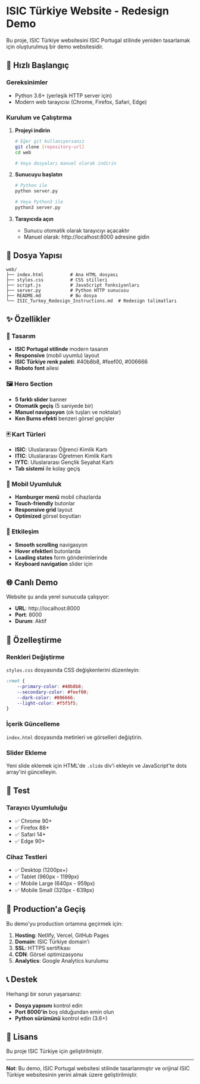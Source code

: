 # ISIC Türkiye Website - Redesign Demo

Bu proje, ISIC Türkiye websitesini ISIC Portugal stilinde yeniden tasarlamak için oluşturulmuş bir demo websitesidir.

## 🚀 Hızlı Başlangıç

### Gereksinimler
- Python 3.6+ (yerleşik HTTP server için)
- Modern web tarayıcısı (Chrome, Firefox, Safari, Edge)

### Kurulum ve Çalıştırma

1. **Projeyi indirin**
   ```bash
   # Eğer git kullanıyorsanız
   git clone [repository-url]
   cd web
   
   # Veya dosyaları manuel olarak indirin
   ```

2. **Sunucuyu başlatın**
   ```bash
   # Python ile
   python server.py
   
   # Veya Python3 ile
   python3 server.py
   ```

3. **Tarayıcıda açın**
   - Sunucu otomatik olarak tarayıcıyı açacaktır
   - Manuel olarak: http://localhost:8000 adresine gidin

## 📁 Dosya Yapısı

```
web/
├── index.html          # Ana HTML dosyası
├── styles.css          # CSS stilleri
├── script.js           # JavaScript fonksiyonları
├── server.py           # Python HTTP sunucusu
├── README.md           # Bu dosya
└── ISIC_Turkey_Redesign_Instructions.md  # Redesign talimatları
```

## ✨ Özellikler

### 🎨 Tasarım
- **ISIC Portugal stilinde** modern tasarım
- **Responsive** (mobil uyumlu) layout
- **ISIC Türkiye renk paleti**: #40b8b8, #feef00, #006666
- **Roboto font** ailesi

### 🖼️ Hero Section
- **5 farklı slider** banner
- **Otomatik geçiş** (5 saniyede bir)
- **Manuel navigasyon** (ok tuşları ve noktalar)
- **Ken Burns efekti** benzeri görsel geçişler

### 🃏 Kart Türleri
- **ISIC**: Uluslararası Öğrenci Kimlik Kartı
- **ITIC**: Uluslararası Öğretmen Kimlik Kartı
- **IYTC**: Uluslararası Gençlik Seyahat Kartı
- **Tab sistemi** ile kolay geçiş

### 📱 Mobil Uyumluluk
- **Hamburger menü** mobil cihazlarda
- **Touch-friendly** butonlar
- **Responsive grid** layout
- **Optimized** görsel boyutları

### 🎯 Etkileşim
- **Smooth scrolling** navigasyon
- **Hover efektleri** butonlarda
- **Loading states** form gönderimlerinde
- **Keyboard navigation** slider için

## 🌐 Canlı Demo

Website şu anda yerel sunucuda çalışıyor:
- **URL**: http://localhost:8000
- **Port**: 8000
- **Durum**: Aktif

## 🔧 Özelleştirme

### Renkleri Değiştirme
`styles.css` dosyasında CSS değişkenlerini düzenleyin:

```css
:root {
    --primary-color: #40b8b8;
    --secondary-color: #feef00;
    --dark-color: #006666;
    --light-color: #f5f5f5;
}
```

### İçerik Güncelleme
`index.html` dosyasında metinleri ve görselleri değiştirin.

### Slider Ekleme
Yeni slide eklemek için HTML'de `.slide` div'i ekleyin ve JavaScript'te dots array'ini güncelleyin.

## 📱 Test

### Tarayıcı Uyumluluğu
- ✅ Chrome 90+
- ✅ Firefox 88+
- ✅ Safari 14+
- ✅ Edge 90+

### Cihaz Testleri
- ✅ Desktop (1200px+)
- ✅ Tablet (960px - 1199px)
- ✅ Mobile Large (640px - 959px)
- ✅ Mobile Small (320px - 639px)

## 🚀 Production'a Geçiş

Bu demo'yu production ortamına geçirmek için:

1. **Hosting**: Netlify, Vercel, GitHub Pages
2. **Domain**: ISIC Türkiye domain'i
3. **SSL**: HTTPS sertifikası
4. **CDN**: Görsel optimizasyonu
5. **Analytics**: Google Analytics kurulumu

## 📞 Destek

Herhangi bir sorun yaşarsanız:
- **Dosya yapısını** kontrol edin
- **Port 8000'in** boş olduğundan emin olun
- **Python sürümünü** kontrol edin (3.6+)

## 📄 Lisans

Bu proje ISIC Türkiye için geliştirilmiştir.

---

**Not**: Bu demo, ISIC Portugal websitesi stilinde tasarlanmıştır ve orijinal ISIC Türkiye websitesinin yerini almak üzere geliştirilmiştir.
